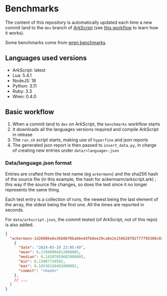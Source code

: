 # Benchmarks

The content of this repository is automatically updated each time a new commit land to the `dev` branch of [ArkScript](https://github.com/ArkScript-lang/Ark) (see [this workflow](https://github.com/ArkScript-lang/Ark/blob/dev/.github/workflows/benchmarks.yml) to learn how it works).

Some benchmarks come from [wren benchmarks](https://github.com/wren-lang/wren/blob/main/test/benchmark).

## Languages used versions

- ArkScript: latest
- Lua: 5.4.1
- NodeJS: 18
- Python: 3.11
- Ruby: 3.3
- Wren: 0.4.0

## Basic workflow

1. When a commit land to `dev` on ArkScript, the `benchmarks` workflow starts
2. It downloads all the languages versions required and compile ArkScript in release
3. The `run.sh` script starts, making use of `hyperfine` and json reports
4. The generated json report is then passed to `insert_data.py`, in charge of creating new entries under `data/<language>.json`

### Data/language.json format

Entries are crafted from the test name (eg `ackermann`) and the sha256 hash of the source file (in this example, the hash for ackermann/arkscript.ark) ; this way if the source file changes, so does the test since it no longer represents the same thing.

Each test entry is a collection of runs, the newest being the last element of the array, the oldest being the first one. All the times are reported in seconds.

For `data/arkscript.json`, the commit tested (of ArkScript, not of this repo) is also added.

```json
{
  "ackermann-1d28886e6e36b86f0ba66e4dfb8ee29ca6e2e158628f02f77795308c0244e171": [
    {
      "date": "2024-03-19 23:05:49",
      "mean": 0.13940904812000005,
      "median": 0.14287859602000003,
      "min": 0.13007726502,
      "max": 0.14536326402000002,
      "commit": "<hash>"
    },
    // ...
  ]
}
```